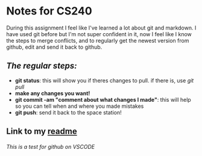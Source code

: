 # Notes for CS240

During this assignment I feel like I've learned a lot about git and markdown. I have used git before but I'm not super confident in it, now I feel like I know the steps to merge conflicts, and to regularly get the newest version from github, edit and send it back to github.
## *The regular steps:*
* **git status**: this will show you if theres changes to pull. if there is, use _git pull_
* **make any changes you want!**
* **git commit -am "comment about what changes I made"**: this will help so you can tell when and where you made mistakes
* **git push**: send it back to the space station!

## Link to my [readme](https://github.com/rmccurdy268/startup/blob/main/README.md)


###### This is a test for github on VSCODE